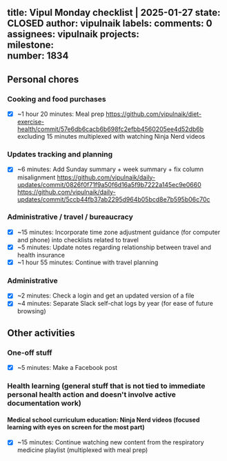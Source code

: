 title:	Vipul Monday checklist | 2025-01-27
state:	CLOSED
author:	vipulnaik
labels:	
comments:	0
assignees:	vipulnaik
projects:	
milestone:	
number:	1834
--
## Personal chores

### Cooking and food purchases

- [x] ~1 hour 20 minutes: Meal prep https://github.com/vipulnaik/diet-exercise-health/commit/57e6db6cacb6b698fc2efbb4560205ee4d52db6b excluding 15 minutes multiplexed with watching Ninja Nerd videos

### Updates tracking and planning

- [x] ~6 minutes: Add Sunday summary + week summary + fix column misalignment https://github.com/vipulnaik/daily-updates/commit/0826f0f71f9a50f6d16a5f9b7222a145ec9e0660 https://github.com/vipulnaik/daily-updates/commit/5ccb44fb37ab2295d964b05bcd8e7b595b06c70c

### Administrative / travel / bureaucracy

- [x] ~15 minutes: Incorporate time zone adjustment guidance (for computer and phone) into checklists related to travel
- [x] ~5 minutes: Update notes regarding relationship between travel and health insurance
- [x] ~1 hour 55 minutes: Continue with travel planning

### Administrative

- [x] ~2 minutes: Check a login and get an updated version of a file
- [x] ~4 minutes: Separate Slack self-chat logs by year (for ease of future browsing)

## Other activities

### One-off stuff

- [x] ~5 minutes: Make a Facebook post
### Health learning (general stuff that is not tied to immediate personal health action and doesn't involve active documentation work)

#### Medical school curriculum education: Ninja Nerd videos (focused learning with eyes on screen for the most part)

- [x] ~15 minutes: Continue watching new content from the respiratory medicine playlist (multiplexed with meal prep)
